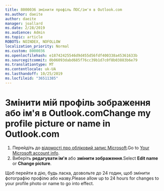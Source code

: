 ```yaml
---
title: 8000036 змінити профіль ПОС/ім'я в Outlook.com
ms.author: daeite
author: daeite
manager: joallard
ms.date: 2/28/2019
ms.audience: Admin
ms.topic: article
ROBOTS: NOINDEX, NOFOLLOW
localization_priority: Normal
ms.custom: 8000036
ms.openlocfilehash: e18742425546d9d455d56fdf400338a45361633b
ms.sourcegitcommit: 0b06093dabd685f76cc39b1d7c0f8b03883b6e79
ms.translationtype: MT
ms.contentlocale: uk-UA
ms.lasthandoff: 10/25/2019
ms.locfileid: "36511385"
---
```

# <a name="change-my-profile-picture-or-name-in-outlookcom"></a><span data-ttu-id="64a01-102">Змінити мій профіль зображення або ім'я в Outlook.com</span><span class="sxs-lookup"><span data-stu-id="64a01-102">Change my profile picture or name in Outlook.com</span></span>

1. <span data-ttu-id="64a01-103">Перейдіть до [відомості про обліковий запис Microsoft](https://go.microsoft.com/fwlink/p/?linkid=860841).</span><span class="sxs-lookup"><span data-stu-id="64a01-103">Go to [Your Microsoft account info](https://go.microsoft.com/fwlink/p/?linkid=860841).</span></span>
1. <span data-ttu-id="64a01-104">Виберіть **редагувати ім'я** або **змінити зображення**.</span><span class="sxs-lookup"><span data-stu-id="64a01-104">Select **Edit name** or **Change picture**.</span></span>

<span data-ttu-id="64a01-105">Щоб перейти в дію, будь ласка, дозвольте до 24 годин, щоб змінити фотографію профілю або назву.</span><span class="sxs-lookup"><span data-stu-id="64a01-105">Please allow up to 24 hours for changes to your profile photo or name to go into effect.</span></span>